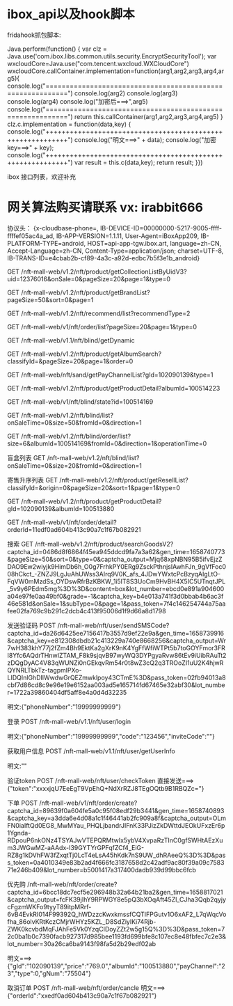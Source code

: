 # ibox_api以及hook脚本

fridahook抓包脚本:

Java.perform(function() {
    var clz = Java.use('com.ibox.libs.common.utils.security.EncryptSecurityTool');
    var wxcloudCore=Java.use("com.tencent.wxcloud.WXCloudCore")
    wxcloudCore.callContainer.implementation=function(arg1,arg2,arg3,arg4,arg5){
        console.log("===========================================================")
        console.log(arg2)
        console.log(arg3)
        console.log(arg4)
        console.log("加密后===>",arg5)
        console.log("===========================================================")
        return this.callContainer(arg1,arg2,arg3,arg4,arg5)
    }
    clz.c.implementation = function(data,key) {
        console.log("+++++++++++++++++++++++++++++++++++++++++++++++++++++++++++")
        console.log("明文===>" + data);
        console.log("加密key===>" + key);
        console.log("+++++++++++++++++++++++++++++++++++++++++++++++++++++++++++")
        var result = this.c(data,key);
        return result;
    }})
    
    


ibox 接口列表，欢迎补充
# 网关算法购买请联系 vx: irabbit666
协议头：
{x-cloudbase-phone=, IB-DEVICE-ID=00000000-5217-9005-ffff-ffffef05ac4a_ad, IB-APP-VERSION=1.1.11, User-Agent=iBoxApp209, IB-PLATFORM-TYPE=android, HOST=api-app-tgw.ibox.art, language=zh-CN, Accept-Language=zh-CN, Content-Type=application/json; charset=UTF-8, IB-TRANS-ID=e4cbab2b-cf89-4a3c-a92d-edbc7b5f3e1b_android}

GET
/nft-mall-web/v1.2/nft/product/getCollectionListByUidV3?uid=12376016&onSale=0&pageSize=20&page=1&type=0

GET
/nft-mall-web/v1.2/nft/product/getBrandList?pageSize=50&sort=0&page=1

GET
/nft-mall-web/v1.2/nft/recommend/list?recommendType=2

GET
/nft-mall-web/v1/nft/order/list?pageSize=20&page=1&type=0

GET
/nft-mall-web/v1.1/nft/blind/getDynamic

GET
/nft-mall-web/v1.2/nft/product/getAlbumSearch?classifyId=&pageSize=20&page=1&order=0

GET
/nft-mall-web/nft/sand/getPayChannelList?gId=102090139&type=1

GET
/nft-mall-web/v1.2/nft/product/getProductDetail?albumId=100514223

GET
/nft-mall-web/v1/nft/blind/state?id=100514169

GET
/nft-mall-web/v1.2/nft/blind/list?onSaleTime=0&size=50&fromId=0&direction=1

GET
/nft-mall-web/v1.2/nft/blind/order/list?size=6&albumId=100514169&fromId=0&direction=1&operationTime=0

盲盒列表
GET
/nft-mall-web/v1.2/nft/blind/list?onSaleTime=0&size=20&fromId=0&direction=1

寄售升序列表
GET
/nft-mall-web/v1.2/nft/product/getResellList?classifyId=&origin=0&pageSize=20&sort=1&page=1&type=0

GET
/nft-mall-web/v1.2/nft/product/getProductDetail?gId=102090139&albumId=100513880

GET
/nft-mall-web/v1/nft/order/detail?orderId=11edf0ad604b413c90a7c1f67b082921

搜索
GET
/nft-mall-web/v1.2/nft/product/searchGoodsV2?captcha_id=0486d8f6864f45ea945ddcd9fa7a3a62&gen_time=1658740773&pageSize=50&sort=0&type=0&captcha_output=Mjq68xpNBN95B5ifvEjzZDAO9Ew2wiyjk9HimDb6h_O0g7FrhkPY0ERg9ZsckPthnjsIAwhFJn_9gVfFoc008hCkct_-ZNZJ9LgJuAhUWss3AIrq9V0K_afs_4JDwYWxtcPcBzyqAIgLtO-FqVW0mMzdSs_OYDswRfrBzKBKW_1i5lT8S3UoCm9HvBH4X5IC5UTnqtJPL_5v9y6PEdm5mg%3D%3D&content=box&lot_number=ebcd0e891a904600a04e97fe0aa49bf0&grade=-1&captcha_key=b4e013a741f3d0bbab4b6ac3f46e581d&onSale=1&subType=0&page=1&pass_token=7f4c146254744a75aafee02fa769c9b291c2dcb4c413f95006d1f9d66a8d1798

发送验证码
POST
/nft-mall-web/nft/user/sendSMSCode?captcha_id=da26d6425ee7156417b3557d9ef22e9a&gen_time=1658739916&captcha_key=e812308dbdb21c413229a740e8668256&captcha_output=Wr7wH383khY77j2fZm4Bh9EktKa2gXrK9nK4YgFfWfiWTPt5b7toGOYFmor3FRI8Yfc6AQdrTHnwIZTAM_F8k9sjqvB97wyWQ3DYPgyaRvw86tEv9iUibRAuTt2zDQgDyAC4V83qWUNZi0nGEkqvRm54r0t8wZ3cQ2q3TROoZI1uU2K4hjwRQYNRLTbkTz-tagpmlPXo-LIDQInlGhDIlWwdwGrQEZmwklpoy43CTmE%3D&pass_token=02fb94013a8cbf7d86cd8c9e96e19e6152aa003ad5e165714fd67465e32abf30&lot_number=1722a39860404df5aff8e4a0d4d32235

明文:{"phoneNumber":"19999999999"}

登录
POST
/nft-mall-web/v1.1/nft/user/login

明文:{"phoneNumber":"19999999999","code":"123456","inviteCode":""}

获取用户信息
POST
/nft-mall-web/v1.1/nft/user/getUserInfo

明文:""

验证token
POST
/nft-mall-web/nft/user/checkToken
直接发送===> {"token":"xxxxjqU7EeEgT9VpEhQ+NdXrRZJ8TEgOQtb9B1RBQZc="}

下单
POST
/nft-mall-web/v1/nft/order/create?captcha_id=89639f0a604fe5a0c95f08edf29b3441&gen_time=1658740893&captcha_key=a3dda6e4d08a1c1f46441ab2fc909a8f&captcha_output=OLmFN0iaIftQd0EG8_MwMYau_PHQLjbandrJIFnK33PJizZkDWttdJEOkUFxzEr6p1Ygnda-RDpouP6nkONz4TSYAJwVTEPQRMtwIx5ybV4XvpaRzTInC0gfSWHtAEzXum3JWGwMZ-aAAdx-I39GYTYrGPFqfZCf4_EiG-RZ8g1kDVhFW3fZxqtTj0LcT4eLsA45hKdk7nS9UW_dhRAeeQ%3D%3D&pass_token=0a4010349e83b2ad4f666fc3187658d2c42adf9ac80f39a09c758371e246b409&lot_number=b5001417a317400dadb939d99bbc6fcb

优先购
/nft-mall-web/nft/order/create?captcha_id=6bcc18dc7ecf5e296948b32a64b21ba2&gen_time=1658817021&captcha_output=fcFK39jIhY9RPWGY8e5pQ3bXOqAft45Zl_CJha3Qqb2qyjycFgzmWKFo9tyyT89itpMRrf-6vB4EvkRI014F99392Q_hWDzzcKwxkmssfCQTIFPGutv1O6xAF2_L7qWqcVofha_86olvKRtKczCMjrWHYz5KZL_D8SdZiylKi74Rjb-ZWK0kcvbdMqFJAhFe5Vk0YzqCIDoyZZt2w5g15Q%3D%3D&pass_token=72c0ba1b0c7390facb927317d985bee1193fd699bfe8c107ec8e48fbfec7c2e3&lot_number=30a26ca6ba9143f98fa5d2b29edf02ab

明文===>{"gId":"102090139","price":"769.0","albumId":"100513880","payChannel":"23","type":0,"gNum":"75504"}

取消订单
POST
/nft-mall-web/nft/order/cancle
明文===>{"orderId":"xxedf0ad604b413c90a7c1f67b082921"}

